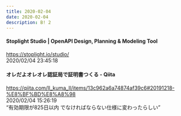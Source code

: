 ```yaml
---
title: 2020-02-04
date: 2020-02-04
description: B! 2
---
```


#### Stoplight Studio | OpenAPI Design, Planning & Modeling Tool
https://stoplight.io/studio/<br>
2020/02/04 23:45:18<br>


#### オレだよオレオレ認証局で証明書つくる - Qiita
https://qiita.com/ll_kuma_ll/items/13c962a6a74874af39c6#20191218-%E8%BF%BD%E8%A8%98<br>
2020/02/04 15:26:19<br>
“有効期限が825日以内 でなければならない仕様に変わったらしい”



